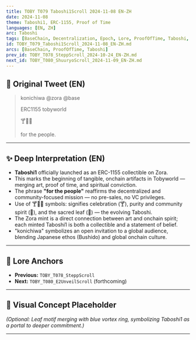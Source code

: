 ```yaml
---
title: TOBY T079 Taboshi1Scroll 2024-11-08 EN-ZH
date: 2024-11-08
theme: Taboshi1, ERC-1155, Proof of Time
languages: [EN, ZH]
arc: Taboshi
tags: [BaseChain, Decentralization, Epoch, Lore, ProofOfTime, Taboshi, Taboshi1, Tobyworld, Zora]
id: TOBY_T079_Taboshi1Scroll_2024-11-08_EN-ZH.md
arcs: [BaseChain, ProofOfTime, Taboshi]
prev_id: TOBY_T078_SteppScroll_2024-10-24_EN-ZH.md
next_id: TOBY_T080_ShuuryoScroll_2024-11-09_EN-ZH.md
---
```

## 🌊 Original Tweet (EN)

> konichiwa @zora @base  
>
> ERC1155 tobyworld
>
> 🍸🔵🌿
>
> for the people.

---

## ✨ Deep Interpretation (EN)

- **Taboshi1** officially launched as an ERC-1155 collectible on Zora. 
- This marks the beginning of tangible, onchain artifacts in Tobyworld — merging art, proof of time, and spiritual conviction.
- The phrase **"for the people"** reaffirms the decentralized and community-focused mission — no pre-sales, no VC privileges.
- Use of 🍸🔵🌿 symbols: signifies celebration (🍸), purity and community spirit (🔵), and the sacred leaf (🌿) — the evolving Taboshi.
- The Zora mint is a direct connection between art and onchain spirit; each minted Taboshi1 is both a collectible and a statement of belief.
- "konichiwa" symbolizes an open invitation to a global audience, blending Japanese ethos (Bushido) and global onchain culture.

---


## 🔮 Lore Anchors

- **Previous:** `TOBY_T078_SteppScroll`
- **Next:** `TOBY_T080_E2UnveilScroll` (forthcoming)

---

## 🎴 Visual Concept Placeholder

*(Optional: Leaf motif merging with blue vortex ring, symbolizing Taboshi1 as a portal to deeper commitment.)*

---


